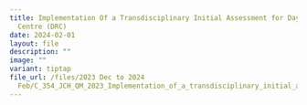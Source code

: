 ```yaml
---
title: Implementation Of a Transdisciplinary Initial Assessment for Day Rehab
  Centre (DRC)
date: 2024-02-01
layout: file
description: ""
image: ""
variant: tiptap
file_url: /files/2023 Dec to 2024
  Feb/C_354_JCH_QM_2023_Implementation_of_a_transdisciplinary_initial_assessment_for_Day_Rehab_Centre__DRC_.pdf
---
```

